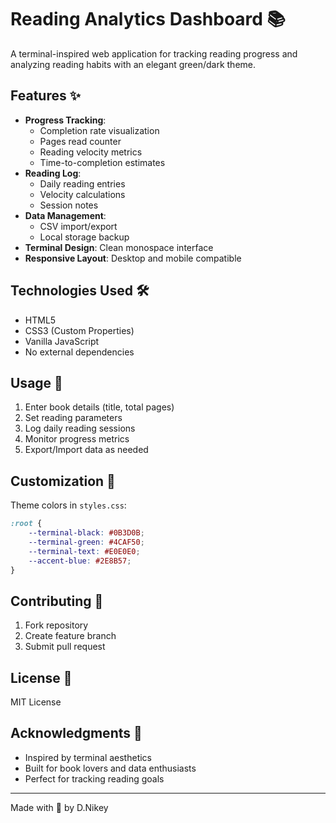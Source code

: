 # Reading Analytics Dashboard 📚

A terminal-inspired web application for tracking reading progress and analyzing reading habits with an elegant green/dark theme.

## Features ✨

- **Progress Tracking**: 
  - Completion rate visualization
  - Pages read counter
  - Reading velocity metrics
  - Time-to-completion estimates
- **Reading Log**: 
  - Daily reading entries
  - Velocity calculations
  - Session notes
- **Data Management**: 
  - CSV import/export
  - Local storage backup
- **Terminal Design**: Clean monospace interface
- **Responsive Layout**: Desktop and mobile compatible

## Technologies Used 🛠️

- HTML5
- CSS3 (Custom Properties)
- Vanilla JavaScript
- No external dependencies

## Usage 📖

1. Enter book details (title, total pages)
2. Set reading parameters
3. Log daily reading sessions
4. Monitor progress metrics
5. Export/Import data as needed

## Customization 🎨

Theme colors in `styles.css`:

```css
:root {
    --terminal-black: #0B3D0B;
    --terminal-green: #4CAF50;
    --terminal-text: #E0E0E0;
    --accent-blue: #2E8B57;
}
```

## Contributing 🤝

1. Fork repository
2. Create feature branch
3. Submit pull request

## License 📄

MIT License

## Acknowledgments 💝

- Inspired by terminal aesthetics
- Built for book lovers and data enthusiasts
- Perfect for tracking reading goals

---
Made with 📖 by D.Nikey
